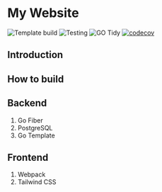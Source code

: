# My Website

![Template build](https://github.com/malusev998/dusanmalusev/workflows/Template%20build/badge.svg)
![Testing](https://github.com/malusev998/dusanmalusev/workflows/Testing/badge.svg)
![GO Tidy](https://github.com/malusev998/dusanmalusev/workflows/GO%20Tidy/badge.svg)
[![codecov](https://codecov.io/gh/malusev998/dusanmalusev/branch/master/graph/badge.svg?token=JUB2UD9OC5)](https://codecov.io/gh/malusev998/dusanmalusev)

## Introduction

## How to build

## Backend

1. Go Fiber
2. PostgreSQL
3. Go Template

## Frontend
1. Webpack
2. Tailwind CSS
